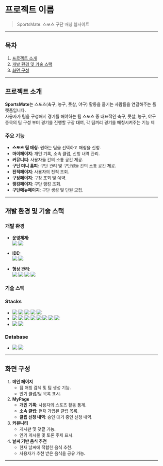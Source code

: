 # 프로젝트 이름

> SportsMate: 스포츠 구단 매칭 웹사이트

---

## 목차

1. [프로젝트 소개](#프로젝트-소개)  
2. [개발 환경 및 기술 스택](#개발-환경-및-기술-스택)  
3. [화면 구성](#화면-구성)  

---

## 프로젝트 소개

**SportsMate**는 스포츠(축구, 농구, 풋살, 야구) 활동을 즐기는 사람들을 연결해주는 플랫폼입니다.  
사용자가 팀을 구성해서 경기를 해야하는 팀 스포츠 중 대표적인 축구, 풋살, 농구, 야구 종목의 팀 구성 부터 경기를 진행할 구장 대여, 각 팀끼리 경기를 매칭시켜주는 기능 제

### 주요 기능
- **스포츠 팀 매칭**: 원하는 팀을 선택하고 매칭을 신청.
- **마이페이지**: 개인 기록, 소속 클럽, 신청 내역 관리.
- **커뮤니티**: 사용자들 간의 소통 공간 제공.
- **구단 미니 홈피**: 구단 관리 및 구단원들 간의 소통 공간 제공.
- **전적페이지**: 사용자의 전적 조회.
- **구장페이지**: 구장 조회 및 예약.
- **랭킹페이지**: 구단 랭킹 조회.
- **구단메뉴페이지**: 구단 생성 및 단원 모집.

---

## 개발 환경 및 기술 스택

### 개발 환경

- **운영체제:**  
  <img src="https://img.shields.io/badge/Windows%2010-0078D6?style=for-the-badge&logo=Windows&logoColor=white">
  <img src="https://img.shields.io/badge/macOS-000000?style=for-the-badge&logo=apple&logoColor=white">

- **IDE:**  
  <img src="https://img.shields.io/badge/Visual%20Studio%20Code-007ACC?style=for-the-badge&logo=visualstudiocode&logoColor=white">
  <img src="https://img.shields.io/badge/IntelliJ%20IDEA-000000?style=for-the-badge&logo=intellijidea&logoColor=white">

- **형상 관리:**  
  <img src="https://img.shields.io/badge/Git-F05032?style=for-the-badge&logo=git&logoColor=white">
  <img src="https://img.shields.io/badge/GitHub-181717?style=for-the-badge&logo=github&logoColor=white">
  <img src="https://img.shields.io/badge/Notion-000000?style=for-the-badge&logo=notion&logoColor=white">
  <img src="https://img.shields.io/badge/Discord-5865F2?style=for-the-badge&logo=discord&logoColor=white">

### 기술 스택
### Stacks
- <img src="https://img.shields.io/badge/Frontend-%23121011?style=for-the-badge">
  <img src="https://img.shields.io/badge/HTML5-E34F26?style=for-the-badge&logo=HTML5&logoColor=white">
  <img src="https://img.shields.io/badge/CSS3-1572B6?style=for-the-badge&logo=CSS3&logoColor=white">
  <img src="https://img.shields.io/badge/JavaScript-F7DF1E?style=for-the-badge&logo=JavaScript&logoColor=black">
  <img src="https://img.shields.io/badge/jQuery-0769AD?style=for-the-badge&logo=jQuery&logoColor=white">

- <img src="https://img.shields.io/badge/Backend-%23121011?style=for-the-badge">
  <img src="https://img.shields.io/badge/JSP-007396?style=for-the-badge&logo=Java&logoColor=white">
  <img src="https://img.shields.io/badge/Java-%23ED8B00?style=for-the-badge&logo=openjdk&logoColor=white">
  <img src="https://img.shields.io/badge/ApacheTomcat-F8DC75?style=for-the-badge&logo=ApacheTomcat&logoColor=black">
  <img src="https://img.shields.io/badge/MyBatis-BF0D3E?style=for-the-badge">
  <img src="https://img.shields.io/badge/JSTL-007396?style=for-the-badge&logo=Java&logoColor=white">
  <img src="https://img.shields.io/badge/GSON-FFCA28?style=for-the-badge">
  <img src="https://img.shields.io/badge/Guava-34A853?style=for-the-badge">

- <img src="https://img.shields.io/badge/UI Framework-%23121011?style=for-the-badge">
  <img src="https://img.shields.io/badge/Bootstrap-7952B3?style=for-the-badge&logo=Bootstrap&logoColor=white">

### Database
- <img src="https://img.shields.io/badge/Database-%23121011?style=for-the-badge">
  <img src="https://img.shields.io/badge/MySQL-4479A1?style=for-the-badge&logo=MySQL&logoColor=white">

---

## 화면 구성

1. **메인 페이지**
   - 팀 매칭 검색 및 팀 생성 기능.
   - 인기 클럽/팀 목록 표시.
2. **MyPage**
   - **개인 기록**: 사용자의 스포츠 활동 통계.  
   - **소속 클럽**: 현재 가입된 클럽 목록.  
   - **클럽 신청 내역**: 승인 대기 중인 신청 내역.  
3. **커뮤니티**
   - 게시판 및 댓글 기능.  
   - 인기 게시물 및 토론 주제 표시.  
4. **날씨 기반 음식 추천**
   - 현재 날씨에 적합한 음식 추천.
   - 사용자가 추천 받은 음식을 공유 가능.

---
